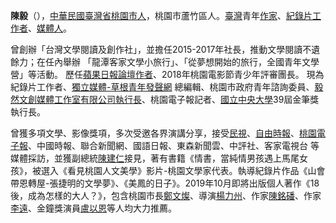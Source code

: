 **陳毅**（），[中華民國](../Page/中華民國.md "wikilink")[臺灣省](../Page/臺灣省.md "wikilink")[桃園市人](https://zh.wikipedia.org/wiki/桃園市 "wikilink")，桃園市蘆竹區人。[臺灣](../Page/臺灣.md "wikilink")青年[作家](https://zh.wikipedia.org/wiki/作家 "wikilink")、[紀錄片工作者](https://zh.wikipedia.org/wiki/紀錄片工作者 "wikilink")、[媒體人](https://zh.wikipedia.org/wiki/媒體人 "wikilink")。

曾創辦「台灣文學閱讀及創作社」，並擔任2015-2017年社長，推動文學閱讀不遺餘力；在任內舉辦 「龍潭客家文學小旅行」、「從夢想開始的旅行，全國青年文學營」等活動。 歷任[蘋果日報論壇作者](https://zh.wikipedia.org/wiki/蘋果日報 "wikilink")、2018年桃園電影節青少年評審團長。 現為紀錄片工作者、[獨立媒體-草根青年發聲網](https://zh.wikipedia.org/wiki/獨立媒體-草根青年發聲網 "wikilink") 總編輯、桃園市政府青年諮詢委員、[毅然文創媒體工作室有限公司執行長](https://zh.wikipedia.org/wiki/毅然文創媒體工作室有限公司 "wikilink")、桃園電子報記者、[國立中央大學](https://zh.wikipedia.org/wiki/國立中央大學 "wikilink")39屆金筆獎執行長。

曾獲多項文學、影像獎項，多次受邀各界演講分享，接受[民視](https://zh.wikipedia.org/wiki/民視 "wikilink")、[自由時報](../Page/自由時報.md "wikilink")、[桃園電子報](https://zh.wikipedia.org/wiki/桃園電子報 "wikilink")、中國時報、聯合新聞網、國語日報、東森新聞雲、中評社、客家電視台 等媒體採訪，並獲副總統[陳建仁](../Page/陳建仁.md "wikilink")接見，著有書籍《情書，當純情男孩遇上馬尾女孩》，被選入《看見桃園人文美學》影片-桃園文學家代表。執導紀錄片作品《山會帶恩轉屋-張捷明的文學夢》、《美鳳的日子》。2019年10月即將出版個人著作《18後，成為怎樣的大人？》，包含桃園市長[鄭文燦](../Page/鄭文燦.md "wikilink")、導演[楊力州](../Page/楊力州.md "wikilink")、作家[陳銘磻](../Page/陳銘磻.md "wikilink")、作家[李遠](https://zh.wikipedia.org/wiki/李遠 "wikilink")、金鐘獎演員[盧以恩](../Page/盧以恩.md "wikilink")等人均大力推薦。